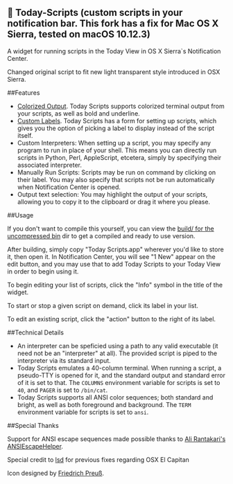 ##  Today-Scripts (custom scripts in your notification bar. This fork has a fix for Mac OS X Sierra, tested on **macOS 10.12.3**)
A widget for running scripts in the Today View in OS X Sierra`s Notification Center.

Changed original script to fit new light transparent style introduced in OSX Sierra.

##Features

* [Colorized Output](http://i.imgur.com/Yvj2ePG.png). Today Scripts supports colorized terminal output from your scripts, as well as bold and underline.
* [Custom Labels](http://i.imgur.com/LL4s6Ao.png). Today Scripts has a form for setting up scripts, which gives you the option of picking a label to display instead of the script itself.
* Custom Interpreters: When setting up a script, you may specify any program to run in place of your shell. This means you can directly run scripts in Python, Perl, AppleScript, etcetera, simply by specifying their associated interpreter.
* Manually Run Scripts: Scripts may be run on command by clicking on their label. You may also specify that scripts not be run automatically when Notification Center is opened.
* Output text selection: You may highlight the output of your scripts, allowing you to copy it to the clipboard or drag it where you please.

##Usage

If you don't want to compile this yourself, you can view the [build/ for the uncompressed bin](https://github.com/falkvw/Today-Scripts/tree/master/build) dir to get a compiled and ready to use version.

After building, simply copy "Today Scripts.app" wherever you'd like to store it, then open it. In Notification Center, you will see "1 New" appear on the edit button, and you may use that to add Today Scripts to your Today View in order to begin using it.

To begin editing your list of scripts, click the "Info" symbol in the title of the widget.

To start or stop a given script on demand, click its label in your list.

To edit an existing script, click the "action" button to the right of its label.

##Technical Details

* An interpreter can be speficied using a path to any valid executable (it need not be an "interpreter" at all). The provided script is piped to the interpreter via its standard input.
* Today Scripts emulates a 40-column terminal. When running a script, a pseudo-TTY is opened for it, and the standard output and standard error of it is set to that. The `COLUMNS` environment variable for scripts is set to `40`, and `PAGER` is set to `/bin/cat`.
* Today Scripts supports all ANSI color sequences; both standard and bright, as well as both foreground and background. The `TERM` environment variable for scripts is set to `ansi`.

##Special Thanks

Support for ANSI escape sequences made possible thanks to [Ali Rantakari's ANSIEscapeHelper](http://hasseg.org/ansiEscapeHelper/).

Special credit to [lsd](https://github.com/lsd/Today-Scripts/) for previous fixes regarding OSX El Capitan

Icon designed by [Friedrich Preuß](http://phriedrich.de).
